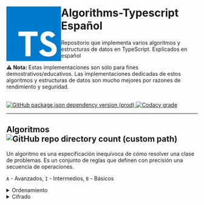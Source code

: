 <div>
    <img src="public/TS.png" align="left" width="144px"> <h1>Algorithms-Typescript Español</h1>
    <p>Repositorio que implementa varios algoritmos y estructuras de datos en TypeScript. Explicados en español</p>
    <p><b>⚠️ Nota: </b> Estas implementaciones son sólo para fines demostrativos/educativos. Las implementaciones dedicadas de estos algoritmos y estructuras de datos son mucho mejores por razones de rendimiento y seguridad.</p>
    <br>
</div>
<div align="center">
    <div align="left">
      <a align="center" href="https://www.npmjs.com/package/typescript">
        <img alt="GitHub package.json dependency version (prod)" src="https://img.shields.io/github/package-json/dependency-version/bryan-herrera-dev/Algorithms-Typescript/typescript">
      </a>
      <a href="https://app.codacy.com/gh/Bryan-Herrera-DEV/Algorithms-Typescript/">
        <img alt="Codacy grade" src="https://img.shields.io/codacy/grade/9b8ceaf87242497aaacfcffb94a434c7">
      </a>
    </div>
</div>
<hr>

## Algoritmos ![GitHub repo directory count (custom path)](https://img.shields.io/github/directory-file-count/bryan-herrera-dev/Algorithms-Typescript/src/algorithms?label=Cantidad%20actual)
Un algoritmo es una especificación inequívoca de cómo resolver una clase de problemas. Es un conjunto de reglas que definen con precisión una secuencia de operaciones.

`A` - Avanzados, `I` - Intermedios, `B` - Básicos

<details><summary>Ordenamiento</summary>
<br>

- `B` - [Quick Sort](/src/algorithms/sorts/GnomeSort/) - [Video](https://www.youtube.com/watch?v=00pu8usw2Ho)
</details>

<details><summary>Cifrado</summary>
<br>

- `I` - [Caesar Cipher](/src/algorithms/ciphers/CaesarCipher/) - [Video](https://www.youtube.com/watch?v=2JS6t3R8gFQ)
</details>
